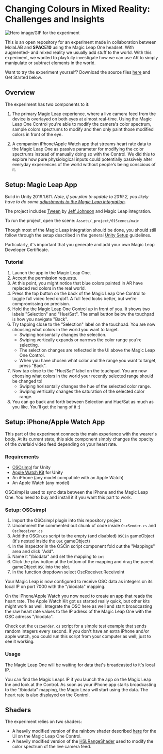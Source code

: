 # Changing Colours in Mixed Reality: Challenges and Insights

![Hero image/GIF for the experiment](http://www.panix.com/~mshaw/images/Photos-12/placeholder.jpg)

This is an open repository for an experiment made in collaboration between MolaLAB and **SPACE10** using the Magic Leap One headset. With augmented- and mixed reality we usually add stuff to the world. With this experiment, we wanted to playfully investigate how we can use AR to simply manipulate or subtract elements in the world.

Want to try the experiment yourself? Download the source files [here](https://github.com/space10-community/subtractor-experiment/archive/master.zip) and Get Started below.

## Overview
The experiment has two components to it:

1. The primary Magic Leap experience, where a live camera feed from the device is overlayed on both eyes at almost real-time. Using the Magic Leap One Control you're able to modify the camera's color spectrum, sample colors spectrums to modify and then only paint those modified colors in front of the eye.

2. A companion iPhone/Apple Watch app that streams heart rate data to the Magic Leap One as passive parameter for modifying the color spectrums instead of manually doing so with the Control. We did this to explore how pure physiological inputs could potentially passively alter everyday experiences of the world without people's being conscious of it.

## Setup: Magic Leap App

Build in Unity 2019.1.6f1.
*Note, if you plan to update to 2019.2, you likely have to do some [adjustments to the Magic Leap integration](https://creator.magicleap.com/learn/guides/unity-setup).*

The project includes [Tween](https://assetstore.unity.com/packages/tools/animation/tween-55983) by [Jeff Johnson](https://www.digitalruby.com/unity-plugins/) and Magic Leap integration.

To run the project, open the scene: `Assets/_project/01Scenes/main`

Though most of the Magic Leap integration should be done, you should still follow through the setup described in the general [Unity Setup](https://creator.magicleap.com/learn/guides/unity-setup) guidelines.

Particularly, it's important that you generate and add your own Magic Leap Developer Certificate.

### Tutorial

1. Launch the app in the Magic Leap One.
2. Accept the permission requests.
3. At this point, you might notice that blue colors painted in AR have replaced red colors in the real world.
4. Press the top button on the back of the Magic Leap One Control to toggle full video feed on/off. A full feed looks better, but we're compromissing on precision.
5. Hold the the Magic Leap One Control up in front of you. It shows two labels "Selection" and "Hue/Sat". The small button below the touchpad is how you navigate "Back".
6. Try tapping close to the "Selection" label on the touchpad. You are now choosing what colors in the world you want to target.
    - Swiping horisontally changes the selection.
    - Swiping vertically expands or narrows the color range you're selecting.
    - The selection changes are reflected in the UI above the Magic Leap One Control.
    - When you have chosen what color and the range you want to target, press "Back".
7. Now tap close to the "Hue/Sat" label on the touchpad. You are now choosing what colors in the world your recently selected range should be changed to!
    - Swiping horisontally changes the hue of the selected color range.
    - Swiping vertically changes the saturation of the selected color range.
8. You can go back and forth between Selection and Hue/Sat as much as you like. You'll get the hang of it :)

## Setup: iPhone/Apple Watch App
This part of the experiment connects the main experience with the wearer's body. At its current state, this side component simply changes the opacity of the overlaid video feed depending on your heart rate.

### Requirements
- [OSCsimpl](https://assetstore.unity.com/packages/tools/input-management/osc-simpl-53710) for Unity
- [Apple Watch Kit](https://assetstore.unity.com/packages/templates/systems/apple-watch-kit-88245) for Unity
- An iPhone (any model compatible with an Apple Watch)
- An Apple Watch (any model)

OSCsimpl is used to sync data between the iPhone and the Magic Leap One. You need to buy and install it if you want this part to work.

### Setup: OSCsimpl

1. Import the OSCsimpl plugin into this repository project
2. Uncomment the commented out chunk of code inside `OscSender.cs` and `OscReceiver.cs`
3. Add the OSCin.cs script to the empty (and disabled) `OSCin` gameObject (it's nested inside the `OSC` gameObject)
4. In the inspector in the OSCin script component fold out the "Mappings" area and click "Add".
5. Name it "/biodata" and set the mapping to `int`
6. Click the plus button at the bottom of the mapping and drag the parent gameObject `OSC` into the slot.
7. In the function dropdown select OscReceiver.ReceiveInt

Your Magic Leap is now configured to receive OSC data as integers on its local IP on port 7000 with the "/biodata" mapping.

On the iPhone/Apple Watch you now need to create an app that reads the heart rate. The Apple Watch Kit got us started really quick, but other kits might work as well. Integrate the OSC here as well and start broadcasting the raw heart rate values to the IP adress of the Magic Leap One with the OSC adresss "/biodata".

Check out the `OscSender.cs` script for a simple test example that sends random integers every second. If you don't have an extra iPhone and/or apple watch, you could run this script from your computer as well, just to see it working.

### Usage

The Magic Leap One will be waiting for data that's broadcasted to it's local IP.

You can find the Magic Leaps IP if you launch the app on the Magic Leap Ine and look at the Control. As soon as your iPhone app starts broadcasting to the "/biodata" mapping, the Magic Leap will start using the data. The heart rate is also displayed on the Control.

## Shaders

The experiment relies on two shaders:
- A heavily modified version of the rainbow shader described [here](https://forum.unity.com/threads/solved-gradient-rainbow-shader.449080/) for the UI on the Magic Leap One Control.
- A heavily modified version of the [HSLRangeShader](https://github.com/greggman/hsva-unity/blob/master/Assets/Shaders/HSLRangeShader.shader) used to modify the color spectrum of the live camera feed.
